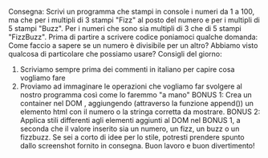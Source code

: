 Consegna:
Scrivi un programma che stampi in console i numeri da 1 a 100,
ma che per i multipli di 3 stampi "Fizz" al posto del numero e per i multipli di 5 stampi "Buzz".
Per i numeri che sono sia multipli di 3 che di 5 stampi "FizzBuzz".
Prima di partire a scrivere codice poniamoci qualche domanda:
Come faccio a sapere se un numero è divisibile per un altro?
Abbiamo visto qualcosa di particolare che possiamo usare?
Consigli del giorno:
1. Scriviamo sempre prima dei commenti in italiano per capire cosa vogliamo fare
2. Proviamo ad immaginare le operazioni che vogliamo far svolgere al nostro programma così come lo faremmo "a mano"
BONUS 1:
Crea un container nel DOM , aggiungendo (attraverso la funzione append()) un elemento html con il numero o la stringa corretta da mostrare.
BONUS 2:
Applica stili differenti agli elementi aggiunti al DOM nel BONUS 1, a seconda che il valore inserito sia un numero, un fizz, un buzz o un fizzbuzz.
Se sei a corto di idee per lo stile, potresti prendere spunto dallo screenshot fornito in consegna.
Buon lavoro e buon divertimento! 